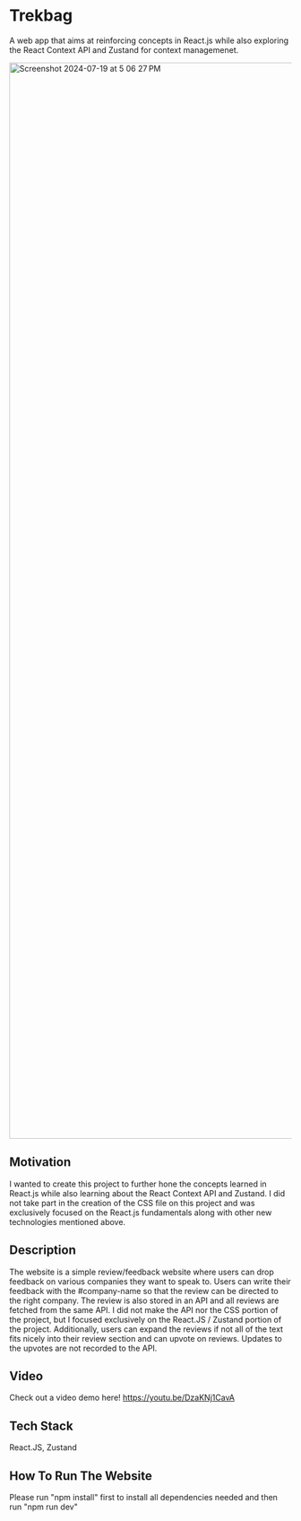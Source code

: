 # Trekbag

A web app that aims at reinforcing concepts in React.js while also exploring the React Context API and Zustand for context managemenet.

<img width="1920" alt="Screenshot 2024-07-19 at 5 06 27 PM" src="https://github.com/user-attachments/assets/7b0dc30f-87a0-40d2-a428-d65a4920a3b0">

## Motivation

I wanted to create this project to further hone the concepts learned in React.js while also learning about the React Context API and Zustand. I did not take part in the creation of the CSS file on this project and was exclusively focused on the React.js fundamentals along with other new technologies mentioned above.

## Description

The website is a simple review/feedback website where users can drop feedback on various companies they want to speak to. Users can write their feedback with the #company-name so that the review can be directed to the right company. The review is also stored in an API and all reviews are fetched from the same API. I did not make the API nor the CSS portion of the project, but I focused exclusively on the React.JS / Zustand portion of the project. Additionally, users can expand the reviews if not all of the text fits nicely into their review section and can upvote on reviews. Updates to the upvotes are not recorded to the API.

## Video

Check out a video demo here! https://youtu.be/DzaKNj1CavA

## Tech Stack

React.JS, Zustand

## How To Run The Website

Please run "npm install" first to install all dependencies needed and then run "npm run dev"


